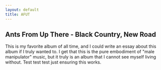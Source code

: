 ```yaml
---
layout: default
title: AFUT
---
```


## Ants From Up There - Black Country, New Road


This is my favorite album of all time, and I could write an essay about this album if I truly wanted to. I get that this is the pure embodiment of "male manipulator" music, but it truly is an album that I cannot see myself living without. Test test test just ensuring this works.